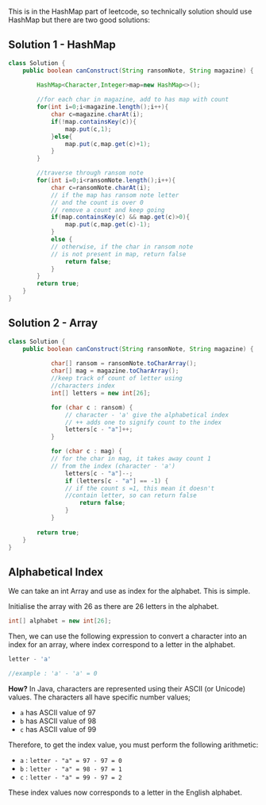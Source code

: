 This is in the HashMap part of leetcode, so technically solution should use HashMap but there are two good solutions:

## Solution 1 - HashMap
``` java
class Solution {
    public boolean canConstruct(String ransomNote, String magazine) {
	
		HashMap<Character,Integer>map=new HashMap<>();

		//for each char in magazine, add to has map with count
        for(int i=0;i<magazine.length();i++){
            char c=magazine.charAt(i);
            if(!map.containsKey(c)){
                map.put(c,1);
            }else{
                map.put(c,map.get(c)+1);
            }
        }

		//traverse through ransom note
        for(int i=0;i<ransomNote.length();i++){
            char c=ransomNote.charAt(i);
            // if the map has ransom note letter
            // and the count is over 0
            // remove a count and keep going
            if(map.containsKey(c) && map.get(c)>0){
                map.put(c,map.get(c)-1);
            }
            else {
            // otherwise, if the char in ransom note 
            // is not present in map, return false
                return false;
            }
        }
        return true;
    }
}
```

## Solution 2 - Array
``` java
class Solution {
    public boolean canConstruct(String ransomNote, String magazine) {
	
			char[] ransom = ransomNote.toCharArray();
			char[] mag = magazine.toCharArray();
			//keep track of count of letter using 
			//characters index
			int[] letters = new int[26];

			for (char c : ransom) {
				// character - 'a' give the alphabetical index
				// ++ adds one to signify count to the index
				letters[c - "a"]++;
			}

			for (char c : mag) {
			// for the char in mag, it takes away count 1
			// from the index (character - 'a')
				letters[c - "a"]--;
				if (letters[c - "a"] == -1) {
				// if the count s =1, this mean it doesn't
				//contain letter, so can return false
					return false;
				}
			}
			
		return true;
    }
}

```


## Alphabetical Index

We can take an int Array and use as index for the alphabet. This is simple.

Initialise the array with 26 as there are 26 letters in the alphabet.

``` java
int[] alphabet = new int[26];
```

Then, we can use the following expression to convert a character into an index for an array, where index correspond to a letter in the alphabet.

``` java
letter - 'a'

//example : 'a' - 'a' = 0
```

**How?**
In Java, characters are represented using their ASCII (or Unicode) values. The characters all have specific number values;
- `a` has ASCII value of 97
- `b` has ASCII value of 98
- `c` has ASCII value of 99

Therefore, to get the index value, you must perform the following arithmetic:
- `a` : `letter - "a" = 97 - 97 = 0`
- `b` : `letter - "a" = 98 - 97 = 1`
- `c` : `letter - "a" = 99 - 97 = 2`

These index values now corresponds to a letter in the English alphabet.